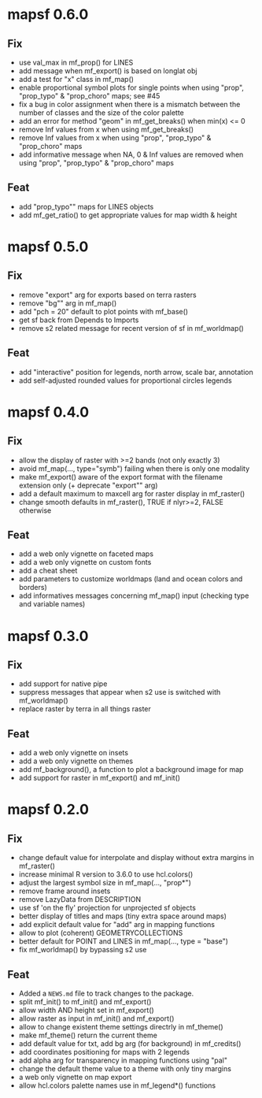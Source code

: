 # mapsf 0.6.0


## Fix
- use val_max in mf_prop() for LINES
- add message when mf_export() is based on longlat obj
- add a test for "x" class in mf_map() 
- enable proportional symbol plots for single points  when using "prop", "prop_typo" & "prop_choro" maps; see #45
- fix a bug in color assignment when there is a mismatch between the number of classes and the size of the color palette
- add an error for method "geom" in mf_get_breaks() when min(x) <= 0
- remove Inf values from x when using mf_get_breaks()
- remove Inf values from x when using "prop", "prop_typo" & "prop_choro" maps
- add informative message when NA, 0 & Inf values are removed when using "prop", "prop_typo" & "prop_choro" maps

## Feat
- add "prop_typo"" maps for LINES objects 
- add mf_get_ratio() to get appropriate values for map width & height






# mapsf 0.5.0

## Fix
- remove "export" arg for exports based on terra rasters
- remove "bg"" arg in mf_map()
- add "pch = 20" default to plot points with mf_base()
- get sf back from Depends to Imports
- remove s2 related message for recent version of sf in mf_worldmap()

## Feat 
- add "interactive" position for legends, north arrow, scale bar, annotation
- add self-adjusted rounded values for proportional circles legends

# mapsf 0.4.0

## Fix
- allow the display of raster with >=2 bands (not only exactly 3)
- avoid mf_map(..., type="symb") failing when there is only one modality
- make mf_export() aware of the export format with the filename extension only (+ deprecate "export"" arg)
- add a default maximum to maxcell arg for raster display in mf_raster()
- change smooth defaults in mf_raster(), TRUE if nlyr>=2, FALSE otherwise 

## Feat
- add a web only vignette on faceted maps
- add a web only vignette on custom fonts
- add a cheat sheet
- add parameters to customize worldmaps (land and ocean colors and borders)
- add informatives messages concerning mf_map() input (checking type and variable names)


# mapsf 0.3.0

## Fix
* add support for native pipe
* suppress messages that appear when s2 use is switched with mf_worldmap()
* replace raster by terra in all things raster

## Feat
* add a web only vignette on insets
* add a web only vignette on themes
* add mf_background(), a function to plot a background image for map
* add support for raster in mf_export() and mf_init()


# mapsf 0.2.0

## Fix
* change default value for interpolate and display without extra margins in mf_raster()
* increase minimal R version to 3.6.0 to use hcl.colors()
* adjust the largest symbol size in mf_map(..., "prop*")
* remove frame around insets
* remove LazyData from DESCRIPTION
* use sf 'on the fly' projection for unprojected sf objects
* better display of titles and maps (tiny extra space around maps)
* add explicit default value for "add" arg in mapping functions
* allow to plot (coherent) GEOMETRYCOLLECTIONS
* better default for POINT and LINES in mf_map(..., type = "base")
* fix mf_worldmap() by bypassing s2 use


## Feat
* Added a `NEWS.md` file to track changes to the package.
* split mf_init() to mf_init() and mf_export()
* allow width AND height set in mf_export()
* allow raster as input in mf_init() and mf_export() 
* allow to change existent theme settings directrly in mf_theme()
* make mf_theme() return the current theme
* add default value for txt, add bg arg (for background) in mf_credits()
* add coordinates positioning for maps with 2 legends
* add alpha arg for transparency in mapping functions using "pal"
* change the default theme value to a theme with only tiny margins
* a web only vignette on map export
* allow hcl.colors palette names use in mf_legend*() functions
